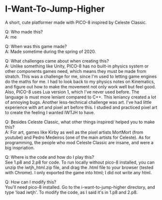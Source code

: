 # I-Want-To-Jump-Higher
A short, cute platformer made with PICO-8 inspired by Celeste Classic.  
  
Q: Who made this?  
A: me
  
Q: When was this game made?  
A: Made sometime during the spring of 2020.  
  
Q: What challenges came about when creating this?  
A: Unlike something like Unity, PICO-8 has no built-in physics system or other components games need, which means they must be made from stratch. This was a challenge for me, since I'm used to letting game engines do the maths for me. I had to look back to my physics notes on Kinematics, and figure out how to make the movement not only work well but feel good. Also, PICO-8 uses Lua version 1, which I've never used before. The language is must more leniant compared to C++. This leniancy created a lot of annoying bugs. Another less-technical challenge was art. I've had little experience with art and pixel art before this. I studied and practiced pixel art to create the feeling I wanted IWTJH to have.  
  
Q: Besides Celeste Classic, what other things inspired/ helped you to make this?  
A: For art, games like Kirby as well as the pixel artists MortMort (from youtube) and Pedro Medeiros (one of the main artists for Celeste). As for programming, the people who mod Celeste Classic are insane, and were a big inspriation.  
  
Q: Where is the code and how do I play this?  
See 1.p8 and 2.p8 for code. To run locally without pico-8 installed, you can unzip the iwtjh_html.zip file, and drag the .html file to your browser (tested with Chrome). I only exported the game into html; I did not write any html.  
  
Q: How can I modify this?  
You'll need pico-8 installed. Go to the i-want-to-jump-higher directory, and type 'load iwtjh'. To modify the code, as I said it's in 1.p8 and 2.p8.  

